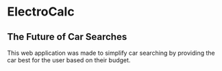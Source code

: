 # ElectroCalc
## The Future of Car Searches

This web application was made to simplify car searching by providing the car best for the user based on their budget.
